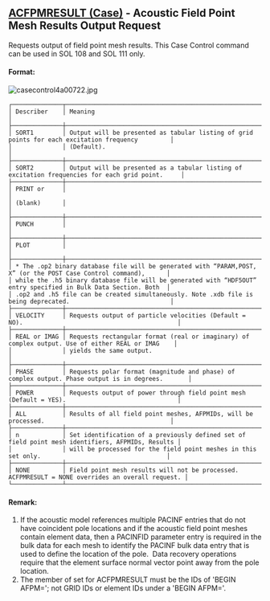 ## [ACFPMRESULT (Case)](https://help.hexagonmi.com/bundle/MSC_Nastran_2022.4/page/Nastran_Combined_Book/qrg/casecontrol4a/TOC.ACFPMRESULT.Case.xhtml) - Acoustic Field Point Mesh Results Output Request

Requests output of field point mesh results. This Case Control command can be used in SOL 108 and SOL 111 only.

#### Format:

![casecontrol4a00722.jpg](https://help-be.hexagonmi.com/bundle/MSC_Nastran_2022.4/page/Nastran_Combined_Book/qrg/casecontrol4a/../../../assets/casecontrol4a00722.jpg?_LANG=enus)  

```text
┌──────────────┬──────────────────────────────────────────────────────────────────────────────────────────────────┐
│ Describer    │ Meaning                                                                                          │
├──────────────┼──────────────────────────────────────────────────────────────────────────────────────────────────┤
│ SORT1        │ Output will be presented as tabular listing of grid points for each excitation frequency         │
│              │ (Default).                                                                                       │
├──────────────┼──────────────────────────────────────────────────────────────────────────────────────────────────┤
│ SORT2        │ Output will be presented as a tabular listing of excitation frequencies for each grid point.     │
├──────────────┼──────────────────────────────────────────────────────────────────────────────────────────────────┤
│ PRINT or     │                                                                                                  │
│ (blank)      │                                                                                                  │
├──────────────┼──────────────────────────────────────────────────────────────────────────────────────────────────┤
│ PUNCH        │                                                                                                  │
├──────────────┼──────────────────────────────────────────────────────────────────────────────────────────────────┤
│ PLOT         │                                                                                                  │
├──────────────┼──────────────────────────────────────────────────────────────────────────────────────────────────┤
│ * The .op2 binary database file will be generated with “PARAM,POST, X” (or the POST Case Control command),      │
│ while the .h5 binary database file will be generated with “HDF5OUT” entry specified in Bulk Data Section. Both  │
│ .op2 and .h5 file can be created simultaneously. Note .xdb file is being deprecated.                            │
├──────────────┼──────────────────────────────────────────────────────────────────────────────────────────────────┤
│ VELOCITY     │ Requests output of particle velocities (Default = NO).                                           │
├──────────────┼──────────────────────────────────────────────────────────────────────────────────────────────────┤
│ REAL or IMAG │ Requests rectangular format (real or imaginary) of complex output. Use of either REAL or IMAG    │
│              │ yields the same output.                                                                          │
├──────────────┼──────────────────────────────────────────────────────────────────────────────────────────────────┤
│ PHASE        │ Requests polar format (magnitude and phase) of complex output. Phase output is in degrees.       │
├──────────────┼──────────────────────────────────────────────────────────────────────────────────────────────────┤
│ POWER        │ Requests output of power through field point mesh (Default = YES).                               │
├──────────────┼──────────────────────────────────────────────────────────────────────────────────────────────────┤
│ ALL          │ Results of all field point meshes, AFPMIDs, will be processed.                                   │
├──────────────┼──────────────────────────────────────────────────────────────────────────────────────────────────┤
│ n            │ Set identification of a previously defined set of field point mesh identifiers, AFPMIDs, Results │
│              │ will be processed for the field point meshes in this set only.                                   │
├──────────────┼──────────────────────────────────────────────────────────────────────────────────────────────────┤
│ NONE         │ Field point mesh results will not be processed. ACFPMRESULT = NONE overrides an overall request. │
└──────────────┴──────────────────────────────────────────────────────────────────────────────────────────────────┘
```
#### Remark:

1. If the acoustic model references multiple PACINF entries that do not have coincident pole locations and if the acoustic field point meshes contain element data, then a PACINFID parameter entry is required in the bulk data for each mesh to identify the PACINF bulk data entry that is used to define the location of the pole.  Data recovery operations require that the element surface normal vector point away from the pole location.
2. The member of set for ACFPMRESULT must be the IDs of 'BEGIN AFPM='; not GRID IDs or element IDs under a 'BEGIN AFPM='.
